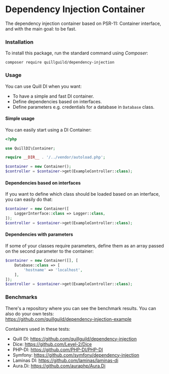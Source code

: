 # Dependency Injection Container

The dependency injection container based on PSR-11: Container interface,
and with the main goal: to be fast.

### Installation

To install this package, run the standard command using _Composer_:

```
composer require quillguild/dependency-injection
```

### Usage

You can use Quill DI when you want:
- To have a simple and fast DI container.
- Define dependencies based on interfaces.
- Define parameters e.g. credentials for a database in `Database` class.

#### Simple usage

You can easily start using a DI Container:

```php
<?php

use QuillDI\Container;

require __DIR__ . '/../vendor/autoload.php';

$container = new Container();
$controller = $container->get(ExampleController::class);
```

#### Dependencies based on interfaces

If you want to define which class should be loaded based on an interface,
you can easily do that:

```php
$container = new Container([
    LoggerInterface::class => Logger::class,
]);
$controller = $container->get(ExampleController::class);
```

#### Dependencies with parameters

If some of your classes require parameters, define them as an array
passed on the second parameter to the container:

```php
$container = new Container([], [
    Database::class => [
        'hostname' => 'localhost',
    ],
]);
$controller = $container->get(ExampleController::class);
```

### Benchmarks

There's a repository where you can see the benchmark results. You can
also do your own tests: \
https://github.com/quillguild/dependency-injection-example

Containers used in these tests:
- Quill DI: https://github.com/quillguild/dependency-injection
- Dice: https://github.com/Level-2/Dice
- PHP-DI: https://github.com/PHP-DI/PHP-DI
- Symfony: https://github.com/symfony/dependency-injection
- Laminas DI: https://github.com/laminas/laminas-di
- Aura.Di: https://github.com/auraphp/Aura.Di
